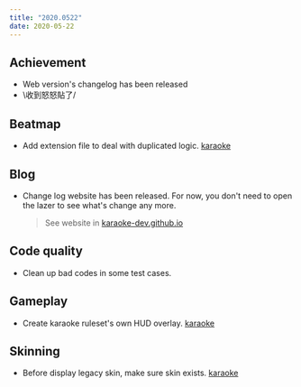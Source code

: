 ```yaml
---
title: "2020.0522"
date: 2020-05-22
---
```


## Achievement

- Web version's changelog has been released
- \收到怒怒貼了/

## Beatmap

- Add extension file to deal with duplicated logic. [karaoke](#87@andy840119)

## Blog

- Change log website has been released. For now, you don't need to open the lazer to see what's change any more.
  > See website in [karaoke-dev.github.io](https://karaoke-dev.github.io/)

## Code quality

- Clean up bad codes in some test cases.

## Gameplay

- Create karaoke ruleset's own HUD overlay. [karaoke](#86@andy840119)

## Skinning

- Before display legacy skin, make sure skin exists. [karaoke](#84@andy840119)
